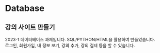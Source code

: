 # Database
## 강의 사이트 만들기
2023-1 데이터베이스 과제입니다.
SQL/PYTHON/HTML을 활용하여 만들었습니다.
로그인, 회원가입, 내 정보 보기, 강의 추가, 강의 결제 등을 할 수 있습니다.

